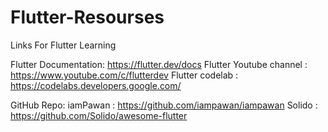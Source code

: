 # Flutter-Resourses

Links For Flutter Learning

Flutter Documentation: https://flutter.dev/docs
Flutter Youtube channel : https://www.youtube.com/c/flutterdev
Flutter codelab : https://codelabs.developers.google.com/

GitHub Repo:
iamPawan : https://github.com/iampawan/iampawan
Solido : https://github.com/Solido/awesome-flutter
